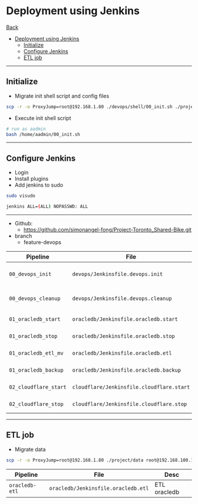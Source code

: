 # Deployment using Jenkins

[Back](../../../README.md)

- [Deployment using Jenkins](#deployment-using-jenkins)
  - [Initialize](#initialize)
  - [Configure Jenkins](#configure-jenkins)
  - [ETL job](#etl-job)

---

## Initialize

- Migrate init shell script and config files

```sh
scp -r -o ProxyJump=root@192.168.1.80 ./devops/shell/00_init.sh ./project/config ./project/env aadmin@192.168.100.100:~
```

- Execute init shell script

```sh
# run as aadmin
bash /home/aadmin/00_init.sh
```

---

## Configure Jenkins

- Login
- Install plugins
- Add jenkins to sudo

```sh
sudo visudo

jenkins ALL=(ALL) NOPASSWD: ALL
```

---

- Github:
  - https://github.com/simonangel-fong/Project-Toronto_Shared-Bike.git
- branch
  - feature-devops

| Pipeline              | File                                      | Desc                    |
| --------------------- | ----------------------------------------- | ----------------------- |
| `00_devops_init`      | `devops/Jenkinsfile.devops.init`          | Initialized the project |
| `00_devops_cleanup`   | `devops/Jenkinsfile.devops.cleanup`       | Clean up the project    |
| `01_oracledb_start`   | `oracledb/Jenkinsfile.oracledb.start`     | Start oracledb          |
| `01_oracledb_stop`    | `oracledb/Jenkinsfile.oracledb.stop`      | Stop oracledb           |
| `01_oracledb_etl_mv`  | `oracledb/Jenkinsfile.oracledb.etl`       | ETL oracledb            |
| `01_oracledb_backup`  | `oracledb/Jenkinsfile.oracledb.backup`    | Backup oracledb         |
| `02_cloudflare_start` | `cloudflare/Jenkinsfile.cloudflare.start` | Start Cloudflare        |
| `02_cloudflare_stop`  | `cloudflare/Jenkinsfile.cloudflare.stop`  | Stop Cloudflare         |

---

## ETL job

- Migrate data

```sh
scp -r -o ProxyJump=root@192.168.1.80 ./project/data root@192.168.100.100:/project
```

| Pipeline       | File                                | Desc         |
| -------------- | ----------------------------------- | ------------ |
| `oracledb-etl` | `oracledb/Jenkinsfile.oracledb.etl` | ETL oracledb |
